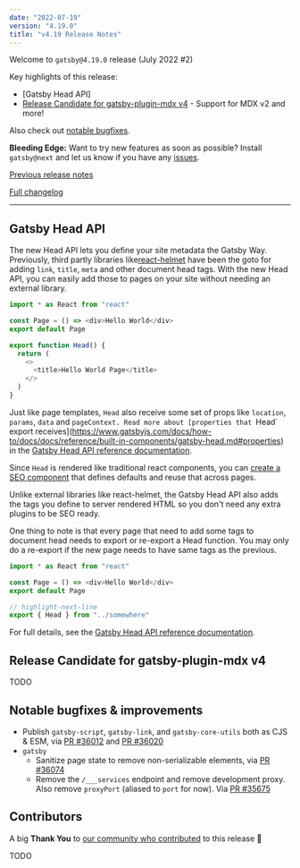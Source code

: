 ```yaml
---
date: "2022-07-19"
version: "4.19.0"
title: "v4.19 Release Notes"
---
```


Welcome to `gatsby@4.19.0` release (July 2022 #2)

Key highlights of this release:

- [Gatsby Head API]
- [Release Candidate for gatsby-plugin-mdx v4](#todo) - Support for MDX v2 and more!

Also check out [notable bugfixes](#notable-bugfixes--improvements).

**Bleeding Edge:** Want to try new features as soon as possible? Install `gatsby@next` and let us know if you have any [issues](https://github.com/gatsbyjs/gatsby/issues).

[Previous release notes](/docs/reference/release-notes/v4.18)

[Full changelog][full-changelog]

---

## Gatsby Head API


The new Head API lets you define your site metadata the Gatsby Way.  Previously, third partly libraries like[react-helmet](https://www.npmjs.com/package/react-helmet) have been the goto for adding `link`, `title`, `meta` and other document head tags. With the new Head API, you can easily add those to pages on your site without needing an external library.  

```js
import * as React from "react"

const Page = () => <div>Hello World</div>
export default Page

export function Head() {
  return (
    <>
      <title>Hello World Page</title>
    </>
  )
}
```
Just like page templates, `Head` also receive some set of props like `location`, `params`, `data` and `pageContext. Read more about [properties that `Head` export receives](https://www.gatsbyjs.com/docs/how-to/docs/docs/reference/built-in-components/gatsby-head.md#properties) in the [Gatsby Head API reference documentation](https://www.gatsbyjs.com/docs/reference/built-in-components/gatsby-head/).

Since `Head` is rendered like traditional react components, you can [create a SEO component](https://www.gatsbyjs.com/docs/how-to/adding-common-features/adding-seo-component.md) that defines defaults and reuse that across pages.

Unlike external libraries like react-helmet, the Gatsby Head API also adds the tags you define to server rendered HTML so you don't need any extra plugins to be SEO ready.

One thing to note is that every page that need to add some tags to document head needs to export or re-export a Head function. You may only do a re-export if the new page needs to have same tags as the previous.

```js
import * as React from "react"

const Page = () => <div>Hello World</div>
export default Page

// highlight-next-line
export { Head } from "../somewhere" 
```

For full details, see the [Gatsby Head API reference documentation](https://www.gatsbyjs.com/docs/reference/built-in-components/gatsby-head/).

## Release Candidate for gatsby-plugin-mdx v4

TODO

## Notable bugfixes & improvements

- Publish `gatsby-script`, `gatsby-link`, and `gatsby-core-utils` both as CJS & ESM, via [PR #36012](https://github.com/gatsbyjs/gatsby/pull/36012) and [PR #36020](https://github.com/gatsbyjs/gatsby/pull/36020)
- `gatsby`
  - Sanitize page state to remove non-serializable elements, via [PR #36074](https://github.com/gatsbyjs/gatsby/pull/36074)
  - Remove the `/___services` endpoint and remove development proxy. Also remove `proxyPort` (aliased to `port` for now). Via [PR #35675](https://github.com/gatsbyjs/gatsby/pull/35675)

## Contributors

A big **Thank You** to [our community who contributed][full-changelog] to this release 💜

TODO

[full-changelog]: https://github.com/gatsbyjs/gatsby/compare/gatsby@4.19.0-next.0...gatsby@4.19.0
